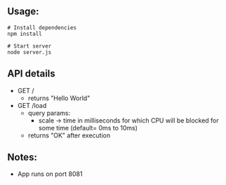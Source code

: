 ## Usage:
```
# Install dependencies
npm install

# Start server
node server.js
```
## API details
- GET /
    - returns "Hello World"
- GET /load
    - query params:
        - scale -> time in milliseconds  for which CPU will be blocked for some time (default= 0ms to 10ms)
    - returns "OK" after execution

## Notes:
- App runs on port 8081
